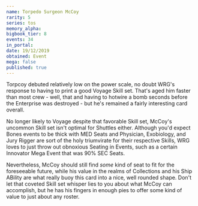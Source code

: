 ```yaml
---
name: Torpedo Surgeon McCoy
rarity: 5
series: tos
memory_alpha:
bigbook_tier: 8
events: 34
in_portal:
date: 19/12/2019
obtained: Event
mega: false
published: true
---
```


Torpcoy debuted relatively low on the power scale, no doubt WRG's response to having to print a good Voyage Skill set. That's aged him faster than most crew - well, that and having to hotwire a bomb seconds before the Enterprise was destroyed - but he's remained a fairly interesting card overall.

No longer likely to Voyage despite that favorable Skill set, McCoy's uncommon Skill set isn't optimal for Shuttles either. Although you'd expect Bones events to be thick with MED Seats and Physician, Exobiology, and Jury Rigger are sort of the holy triumvirate for their respective Skills, WRG loves to just throw out obnoxious Seating in Events, such as a certain Innovator Mega Event that was 90% SEC Seats.

Nevertheless, McCoy should still find *some* kind of seat to fit for the foreseeable future, while his value in the realms of Collections and his Ship ABility are what really buoy this card into a nice, well rounded shape. Don't let that coveted Skill set whisper lies to you about what McCoy can accomplish, but he has his fingers in enough pies to offer some kind of value to just about any roster.

